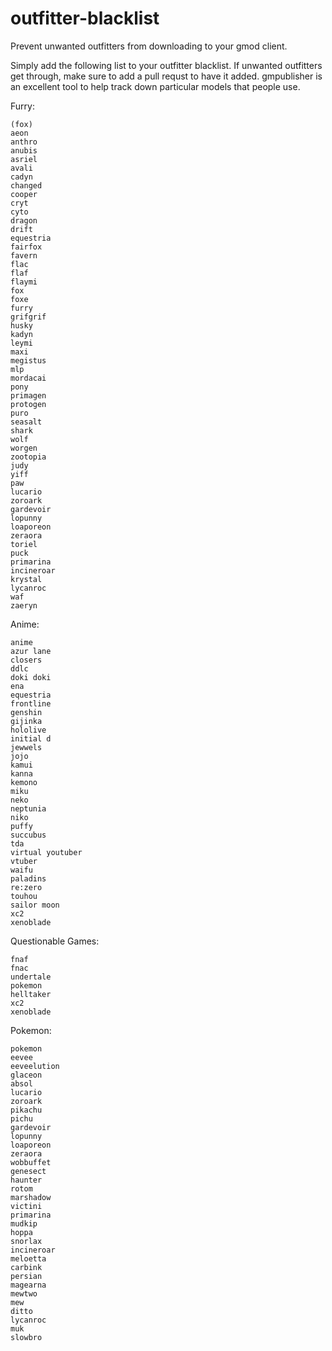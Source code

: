 # outfitter-blacklist
 Prevent unwanted outfitters from downloading to your gmod client.


Simply add the following list to your outfitter blacklist. If unwanted outfitters get through, make sure to add a pull requst to have it added. gmpublisher is an excellent tool to help track down particular models that people use.

Furry:
```
(fox)
aeon
anthro
anubis
asriel
avali
cadyn
changed
cooper
cryt
cyto
dragon
drift
equestria
fairfox
favern
flac
flaf
flaymi
fox
foxe
furry
grifgrif
husky
kadyn
leymi
maxi
megistus
mlp
mordacai
pony
primagen
protogen
puro
seasalt
shark
wolf
worgen
zootopia
judy
yiff
paw
lucario
zoroark
gardevoir
lopunny
loaporeon
zeraora
toriel
puck
primarina
incineroar
krystal
lycanroc
waf
zaeryn
```
Anime:
```
anime
azur lane
closers
ddlc
doki doki
ena
equestria
frontline
genshin
gijinka
hololive
initial d
jewwels
jojo
kamui
kanna
kemono
miku
neko
neptunia
niko
puffy
succubus
tda
virtual youtuber
vtuber
waifu
paladins
re:zero
touhou
sailor moon
xc2
xenoblade
```
Questionable Games:
```
fnaf
fnac
undertale
pokemon
helltaker
xc2
xenoblade
```
Pokemon:
```
pokemon
eevee
eeveelution
glaceon
absol
lucario
zoroark
pikachu
pichu
gardevoir
lopunny
loaporeon
zeraora
wobbuffet
genesect
haunter
rotom
marshadow
victini
primarina
mudkip
hoppa
snorlax
incineroar
meloetta
carbink
persian
magearna
mewtwo
mew
ditto
lycanroc
muk
slowbro
```
